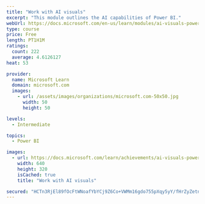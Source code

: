 ```yaml
---
title: "Work with AI visuals"
excerpt: "This module outlines the AI capabilities of Power BI."
webUrl: https://docs.microsoft.com/en-us/learn/modules/ai-visuals-power-bi/
type: course
price: Free
length: PT1H1M
ratings:
  count: 222
  average: 4.6126127
heat: 53

provider:
  name: Microsoft Learn
  domain: microsoft.com
  images:
    - url: /assets/images/organizations/microsoft.com-50x50.jpg
      width: 50
      height: 50

levels:
  - Intermediate

topics:
  - Power BI

images:
  - url: https://docs.microsoft.com/learn/achievements/ai-visuals-power-bi-social.png
    width: 640
    height: 320
    isCached: true
    title: "Work with AI visuals"

secured: "HCTn3RjEl89fOcFtWNoafYbYCj9Z6Co+VWMm16gdo755pXqy5yY/fHrZyZetn9qXJZb75pkBo43s9mtMbbn/DLZ1iiEVxDc9IAhp1Lq+zQ3tgtT6q4788eK+mnmCXcgWr0znC6n30xmfQorjQ0VTdbFLlj5jkRgZcsnl0i/CR80BSOk0uwDYaJz+HCaPI9LnJRXYMxfPq+Ymlj2hzik/mul3+I/uf2eyVx0au3GWrqHGoEtwkso7LEXVo4a+PtQhMffoCvUHZWgRWRHIN7KlGX9mQ3+XTxHnA/4HrS7LjWt1QjBYtuKmIwvDQtUY+mqV9ywPhqTE02+IcsJxaVXPx7C/lMiD5xtfX5qKDuJ1lLqr9xdtsmOwD7on0aQgzE3G4r9xOE0XAk2mO4QCpzxadinUlhAZiR9619JntkNbAZc=;/vdHek28mNdAcLqqdaeuTQ=="
---
```


